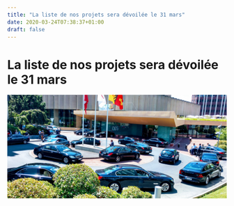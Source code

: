 ```yaml
---
title: "La liste de nos projets sera dévoilée le 31 mars"
date: 2020-03-24T07:38:37+01:00
draft: false
---
```

# La liste de nos projets sera dévoilée le 31 mars

![Diplomatic limousines waiting](/img/ballet.jpg)
